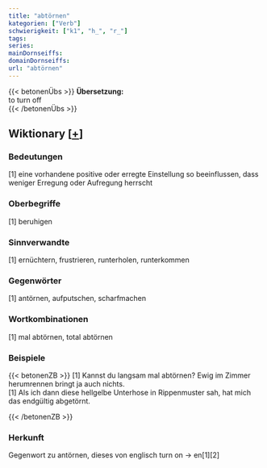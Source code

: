 ```yaml
---
title: "abtörnen"
kategorien: ["Verb"]
schwierigkeit: ["k1", "h_", "r_"]
tags:
series:
mainDornseiffs:
domainDornseiffs:
url: "abtörnen"
---
```


{{< betonenÜbs >}}
**Übersetzung:**  
to turn off  
{{< /betonenÜbs >}}

## Wiktionary [[+](https://de.wiktionary.org/wiki/abtörnen)]

### Bedeutungen
[1] eine vorhandene positive oder erregte Einstellung so beeinflussen, dass weniger Erregung oder Aufregung herrscht  

### Oberbegriffe
[1] beruhigen  

### Sinnverwandte
[1] ernüchtern, frustrieren, runterholen, runterkommen  

### Gegenwörter
[1] antörnen, aufputschen, scharfmachen  

### Wortkombinationen
[1] mal abtörnen, total abtörnen  

### Beispiele
{{< betonenZB >}}
[1] Kannst du langsam mal abtörnen? Ewig im Zimmer herumrennen bringt ja auch nichts.  
[1] Als ich dann diese hellgelbe Unterhose in Rippenmuster sah, hat mich das endgültig abgetörnt.  

{{< /betonenZB >}}
### Herkunft
Gegenwort zu antörnen, dieses von englisch turn on → en[1][2]  


